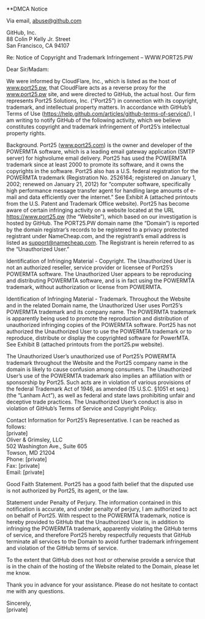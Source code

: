 **DMCA Notice

Via email, abuse@github.com

GitHub, Inc.  
88 Colin P Kelly Jr. Street   
San Francisco, CA 94107

Re: Notice of Copyright and Trademark Infringement – WWW.PORT25.PW

Dear Sir/Madam:

We were informed by CloudFlare, Inc., which is listed as the host of www.port25.pw, that
CloudFlare acts as a reverse proxy for the www.port25.pw site, and were directed to GitHub, the
actual host. Our firm represents Port25 Solutions, Inc. (“Port25”) in connection with its copyright,
trademark, and intellectual property matters. In accordance with GitHub’s Terms of Use
(https://help.github.com/articles/github-terms-of-service/), I am writing to notify GitHub of the
following activity, which we believe constitutes copyright and trademark infringement of Port25’s
intellectual property rights.

Background. Port25 (www.port25.com) is the owner and developer of the
POWERMTA software, which is a leading email gateway application (SMTP server) for highvolume
email delivery. Port25 has used the POWERMTA trademark since at least 2000 to
promote its software, and it owns the copyrights in the software. Port25 also has a U.S. federal
registration for the POWERMTA trademark (Registration No. 2526164; registered on January 1,
2002; renewed on January 21, 2012) for “computer software, specifically high performance
message transfer agent for handling large amounts of e-mail and data efficiently over the internet.”
See Exhibit A (attached printouts from the U.S. Patent and Trademark Office website).
Port25 has become aware of certain infringing activity on a website located at the URL
https://www.port25.pw (the “Website”), which based on our investigation is hosted by GitHub. The
PORT25.PW domain name (the “Domain”) is reported by the domain registrar’s records to be
registered to a privacy protected registrant under NameCheap.com, and the registrant’s email
address is listed as support@namecheap.com. The Registrant is herein referred to as the
“Unauthorized User.”

Identification of Infringing Material - Copyright. The Unauthorized User is not an
authorized reseller, service provider or licensee of Port25’s POWERMTA software. The Unauthorized User appears to be reproducing and distributing POWERMTA software, and is in
fact using the POWERMTA trademark, without authorization or license from POWERMTA.

Identification of Infringing Material - Trademark. Throughout the Website and in
the related Domain name, the Unauthorized User uses Port25’s POWERMTA trademark and its
company name. The POWERMTA trademark is apparently being used to promote the
reproduction and distribution of unauthorized infringing copies of the POWERMTA software.
Port25 has not authorized the Unauthorized User to use the POWERMTA trademark or to
reproduce, distribute or display the copyrighted software for PowerMTA. See Exhibit B (attached
printouts from the port25.pw website).

The Unauthorized User’s unauthorized use of Port25’s POWERMTA trademark
throughout the Website and the Port25 company name in the domain is likely to cause confusion
among consumers. The Unauthorized User’s use of the POWERMTA trademark also implies an
affiliation with or sponsorship by Port25. Such acts are in violation of various provisions of the
federal Trademark Act of 1946, as amended (15 U.S.C. §1051 et seq.) (the “Lanham Act”), as well
as federal and state laws prohibiting unfair and deceptive trade practices. The Unauthorized User’s
conduct is also in violation of GitHub’s Terms of Service and Copyright Policy.

Contact Information for Port25’s Representative. I can be reached as follows:  
[private]  
Oliver & Grimsley, LLC  
502 Washington Ave., Suite 605  
Towson, MD 21204  
Phone: [private]  
Fax: [private]  
Email: [private]

Good Faith Statement. Port25 has a good faith belief that the disputed use is not
authorized by Port25, its agent, or the law.

Statement under Penalty of Perjury. The information contained in this notification
is accurate, and under penalty of perjury, I am authorized to act on behalf of Port25.
With respect to the POWERMTA trademark, notice is hereby provided to GitHub that the
Unauthorized User is, in addition to infringing the POWERMTA trademark, apparently violating
the GitHub terms of service, and therefore Port25 hereby respectfully requests that GitHub
terminate all services to the Domain to avoid further trademark infringement and violation of the
GitHub terms of service.

To the extent that GitHub does not host or otherwise provide a service that is in the chain
of the hosting of the Website related to the Domain, please let me know.

Thank you in advance for your assistance. Please do not hesitate to contact me with any
questions.

Sincerely,  
[private]

